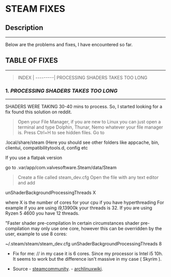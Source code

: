 # STEAM FIXES


## Description
___
Below are the problems and fixes, I have encountered so far.


## TABLE OF FIXES
___

>INDEX |
---------|
PROCESSING SHADERS TAKES  TOO LONG




### 1. *PROCESSING SHADERS TAKES TOO LONG*
___

SHADERS WERE TAKING 30-40 mins to process. So, I started looking for a fix found this solution on reddit.

>Open your File Manager, if you are new to Linux you can just open a terminal and type Dolphin, Thunar, Nemo whatever your file manager is.
>Press Ctrl+H to see hidden files.
Go to

.local/share/steam  (Here you should see other folders like appcache, bin, clientui, compatibilitytools.d, config etc

If you use a flatpak version

go to .var/app/com.valvesoftware.Steam/data/Steam

> Create a file called steam_dev.cfg
> Open the file with any text editor and add

unShaderBackgroundProcessingThreads X


where X is the number of cores for your cpu if you have hyperthreading
For example if you are using i9,13900k your threads is 32.
If you are using Ryzen 5 4600 you have 12 threads.


"Faster shader pre-compilation
In certain circumstances shader pre-compilation may only use one core, however this can be overridden by the user, example to use 8 cores:

~/.steam/steam/steam_dev.cfg
unShaderBackgroundProcessingThreads 8 


- Fix for me:  // in my case it is 6 cores. Since my processor is Intel i5 10h. It seems to work but the difference isn't massive in my case ( Skyrim ).


- Source
       -  [steamcommunity](https://steamcommunity.com/discussions/forum/1/4423184732111747107/).
       -  [archlinuxwiki](https://wiki.archlinux.org/title/Steam/).         

      
